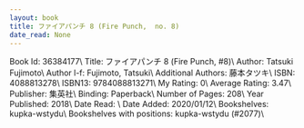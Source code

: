 ```yaml
---
layout: book
title: ファイアパンチ 8 (Fire Punch,  no. 8)
date_read: None
---
```


Book Id: 36384177\ 
Title: ファイアパンチ 8 (Fire Punch, #8)\ 
Author: Tatsuki Fujimoto\ 
Author l-f: Fujimoto, Tatsuki\ 
Additional Authors: 藤本タツキ\ 
ISBN: 4088813278\ 
ISBN13: 9784088813271\ 
My Rating: 0\ 
Average Rating: 3.47\ 
Publisher: 集英社\ 
Binding: Paperback\ 
Number of Pages: 208\ 
Year Published: 2018\ 
Date Read: \ 
Date Added: 2020/01/12\ 
Bookshelves: kupka-wstydu\ 
Bookshelves with positions: kupka-wstydu (#2077)\ 

